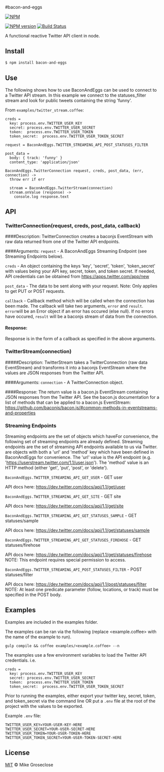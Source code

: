 #bacon-and-eggs

[![NPM](https://nodei.co/npm/bacon-and-eggs.png)](https://nodei.co/npm/bacon-and-eggs/)

[![NPM version][npm-image]][npm-url] [![Build Status][travis-image]][travis-url]

A functional reactive Twitter API client in node.

## Install

```bash
$ npm install bacon-and-eggs
```

## Use
The following shows how to use BaconAndEggs can be used to connect to a Twitter API stream.
In this example we connect to the statuses_filter stream and look for public tweets containing the string 'funny'.

From ```examples/twitter_stream.coffee```:

```
creds =
  key: process.env.TWITTER_USER_KEY
  secret: process.env.TWITTER_USER_SECRET
  token:  process.env.TWITTER_USER_TOKEN
  token_secret:  process.env.TWITTER_USER_TOKEN_SECRET

request = BaconAndEggs.TWITTER_STREAMING_API_POST_STATUSES_FILTER

post_data =
  body: { track: 'funny' }
  content_type: 'application/json'

BaconAndEggs.TwitterConnection request, creds, post_data, (err, connection) ->
  throw err if err

  stream = BaconAndEggs.TwitterStream(connection)
  stream.onValue (response) ->
    console.log response.text
```

## API

### TwitterConnection(request, creds, post_data, callback)
####Description:
TwitterConnection creates a baconjs EventStream with raw data returned from one of the Twitter API endpoints.

####Arguments:
``` request ``` - 
A BaconAndEggs Streaming Endpoint (see Streaming Endpoints below).

``` creds ``` - 
An object containing the keys 'key', 'secret', 'token', 'token_secret' with values being your API key, secret, token, and token secret.
If needed, API credentials can be obtained from https://apps.twitter.com/app/new

``` post_data ``` - 
The data to be sent along with your request.  Note: Only applies to get PUT or POST requests.

``` callback ``` - 
Callback method which will be called when the connection has been made.
The callback will take two arguments, ``` error ``` and ``` result ```.
``` error ```will be an Error object if an error has occured (else null).
If no errors have occured, ``` result ``` will be a baconjs stream of data from the connection.

#### Response:
Response is in the form of a callback as specified in the above arguments.

### TwitterStream(connection)
#####Description:
TwitterStream takes a TwitterConnection (raw data EventStream) and transforms it into a baconjs EventStream where the values are JSON responses from the Twitter API.

####Arguments:
``` connection ``` - 
A TwitterConnection object.

####Response:
The return value is a bacon.js EventStream containing JSON responses from the Twitter API.
See the bacon.js documentation for a list of methods that can be applied to a bacon.js EventStream:
https://github.com/baconjs/bacon.js/#common-methods-in-eventstreams-and-properties

### Streaming Endpoints
Streaming endpoints are the set of objects which haveFor convenience, the following set of streaming endpoints are already defined.
Streaming endpoints are the set of streaming API endpoints available to us via Twitter.
are objects with both a 'url' and 'method' key which have been defined in BaconAndEggs for convenience.
The 'url' value is the API endpoint (e.g. 'https://userstream.twitter.com/1.1/user.json').
The 'method' value is an HTTP method (either 'get', 'put', 'post', or 'delete').

``` BaconAndEggs.TWITTER_STREAMING_API_GET_USER ``` - GET user

API docs here:  https://dev.twitter.com/docs/api/1.1/get/user

``` BaconAndEggs.TWITTER_STREAMING_API_GET_SITE ``` - GET site

API docs here: https://dev.twitter.com/docs/api/1.1/get/site

``` BaconAndEggs.TWITTER_STREAMING_API_GET_STATUSES_SAMPLE ``` - GET statuses/sample

API docs here: https://dev.twitter.com/docs/api/1.1/get/statuses/sample

``` BaconAndEggs.TWITTER_STREAMING_API_GET_STATUSES_FIREHOSE ``` - GET statuses/firehose

API docs here: https://dev.twitter.com/docs/api/1.1/get/statuses/firehose
NOTE: This endpoint requires special permission to access.

``` BaconAndEggs.TWITTER_STREAMING_API_POST_STATUSES_FILTER ``` - POST statuses/filter

API docs here: https://dev.twitter.com/docs/api/1.1/post/statuses/filter
NOTE: At least one predicate parameter (follow, locations, or track) must be specified in the POST body.


## Examples
Examples are included in the examples folder.

The examples can be ran via the following (replace <example.coffee> with the name of the example to run).

```
gulp compile && coffee examples/<example.coffee> --n
```

The examples use a few environment variables to load the Twitter API credentials. i.e.
```
creds =
  key: process.env.TWITTER_USER_KEY
  secret: process.env.TWITTER_USER_SECRET
  token:  process.env.TWITTER_USER_TOKEN
  token_secret:  process.env.TWITTER_USER_TOKEN_SECRET
```

Prior to running the examples, either export your twitter key, secret, token, and token_secret via the command line OR
put a ``` .env ``` file at the root of the project with the values to be exported.

Example ``` .env ``` file:
```
TWITTER_USER_KEY=YOUR-USER-KEY-HERE
TWITTER_USER_SECRET=YOUR-USER-SECRET-HERE
TWITTER_USER_TOKEN=YOUR-USER-TOKEN-HERE
TWITTER_USER_TOKEN_SECRET=YOUR-USER-TOKEN-SECRET-HERE
```

## License

[MIT](http://opensource.org/licenses/MIT) © Mike Groseclose

[npm-url]: https://npmjs.org/package/bacon-and-eggs
[npm-image]: https://badge.fury.io/js/bacon-and-eggs.png

[travis-url]: http://travis-ci.org/mikegroseclose/bacon-and-eggs
[travis-image]: https://secure.travis-ci.org/mikegroseclose/bacon-and-eggs.png?branch=master
